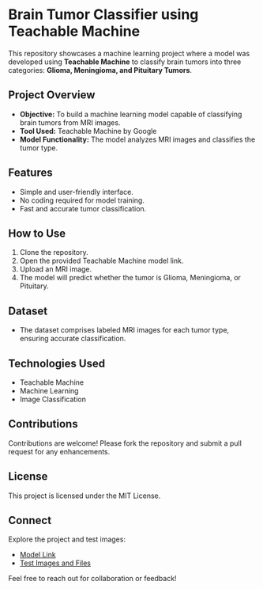 # Brain Tumor Classifier using Teachable Machine

This repository showcases a machine learning project where a model was developed using **Teachable Machine** to classify brain tumors into three categories: **Glioma, Meningioma, and Pituitary Tumors**.

## Project Overview

- **Objective:** To build a machine learning model capable of classifying brain tumors from MRI images.
- **Tool Used:** Teachable Machine by Google
- **Model Functionality:** The model analyzes MRI images and classifies the tumor type.

## Features

- Simple and user-friendly interface.
- No coding required for model training.
- Fast and accurate tumor classification.

## How to Use

1. Clone the repository.
2. Open the provided Teachable Machine model link.
3. Upload an MRI image.
4. The model will predict whether the tumor is Glioma, Meningioma, or Pituitary.

## Dataset

- The dataset comprises labeled MRI images for each tumor type, ensuring accurate classification.

## Technologies Used

- Teachable Machine
- Machine Learning
- Image Classification

## Contributions

Contributions are welcome! Please fork the repository and submit a pull request for any enhancements.

## License

This project is licensed under the MIT License.

## Connect

Explore the project and test images:
- [Model Link](https://lnkd.in/dNYyPBQe)
- [Test Images and Files](https://lnkd.in/d8qVPpMg)

Feel free to reach out for collaboration or feedback!

